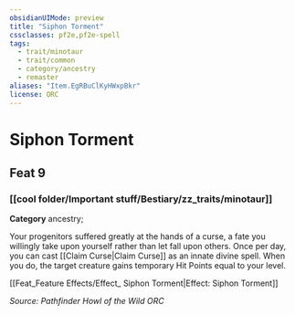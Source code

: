 ```yaml
---
obsidianUIMode: preview
title: "Siphon Torment"
cssclasses: pf2e,pf2e-spell
tags:
  - trait/minotaur
  - trait/common
  - category/ancestry
  - remaster
aliases: "Item.EgRBuClKyHWxpBkr"
license: ORC
---
```

# Siphon Torment
## Feat 9
### [[cool folder/Important stuff/Bestiary/zz_traits/minotaur]]

**Category** ancestry; 




Your progenitors suffered greatly at the hands of a curse, a fate you willingly take upon yourself rather than let fall upon others. Once per day, you can cast [[Claim Curse|Claim Curse]] as an innate divine spell. When you do, the target creature gains temporary Hit Points equal to your level.

[[Feat_Feature Effects/Effect_ Siphon Torment|Effect: Siphon Torment]]

*Source: Pathfinder Howl of the Wild*
*ORC*